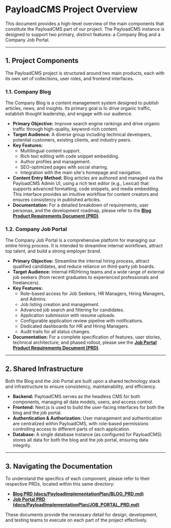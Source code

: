 # PayloadCMS Project Overview

This document provides a high-level overview of the main components that constitute the PayloadCMS part of our project. The PayloadCMS instance is designed to support two primary, distinct features: a Company Blog and a Company Job Portal.

---

## 1. Project Components

The PayloadCMS project is structured around two main products, each with its own set of collections, user roles, and frontend interfaces.

### 1.1. Company Blog

The Company Blog is a content management system designed to publish articles, news, and insights. Its primary goal is to drive organic traffic, establish thought leadership, and engage with our audience.

*   **Primary Objective:** Improve search engine rankings and drive organic traffic through high-quality, keyword-rich content.
*   **Target Audience:** A diverse group including technical developers, potential customers, existing clients, and industry peers.
*   **Key Features:**
    *   Multilingual content support.
    *   Rich text editing with code snippet embedding.
    *   Author profiles and management.
    *   SEO-optimized pages with social sharing.
    *   Integration with the main site's homepage and navigation.
*   **Content Entry Method:** Blog articles are authored and managed via the PayloadCMS Admin UI, using a rich text editor (e.g., Lexical) that supports advanced formatting, code snippets, and media embedding. This interface provides an intuitive workflow for content creators and ensures consistency in published articles.
*   **Documentation:** For a detailed breakdown of requirements, user personas, and the development roadmap, please refer to the [**Blog Product Requirements Document (PRD)**](./BLOG_PRD.md).

### 1.2. Company Job Portal

The Company Job Portal is a comprehensive platform for managing our entire hiring process. It is intended to streamline internal workflows, attract top talent, and build a strong employer brand.

*   **Primary Objective:** Streamline the internal hiring process, attract qualified candidates, and reduce reliance on third-party job boards.
*   **Target Audience:** Internal HR/Hiring teams and a wide range of external job seekers (from recent graduates to experienced professionals and freelancers).
*   **Key Features:**
    *   Role-based access for Job Seekers, HR Managers, Hiring Managers, and Admins.
    *   Job listing creation and management.
    *   Advanced job search and filtering for candidates.
    *   Application submission with resume uploads.
    *   Configurable application review pipeline with notifications.
    *   Dedicated dashboards for HR and Hiring Managers.
    *   Audit trails for all status changes.
*   **Documentation:** For a complete specification of features, user stories, technical architecture, and phased rollout, please see the [**Job Portal Product Requirements Document (PRD)**](./JOB_PORTAL_PRD.md).

---

## 2. Shared Infrastructure

Both the Blog and the Job Portal are built upon a shared technology stack and infrastructure to ensure consistency, maintainability, and efficiency.

*   **Backend:** PayloadCMS serves as the headless CMS for both components, managing all data models, users, and access control.
*   **Frontend:** Next.js is used to build the user-facing interfaces for both the blog and the job portal.
*   **Authentication & Authorization:** User management and authentication are centralized within PayloadCMS, with role-based permissions controlling access to different parts of each application.
*   **Database:** A single database instance (as configured for PayloadCMS) stores all data for both the blog and the job portal, ensuring data integrity.

---

## 3. Navigating the Documentation

To understand the specifics of each component, please refer to their respective PRDs, located within this same directory:

*   **[Blog PRD (docs/PayloadImplementationPlan/BLOG_PRD.md)](./BLOG_PRD.md)**
*   **[Job Portal PRD (docs/PayloadImplementationPlan/JOB_PORTAL_PRD.md)](./JOB_PORTAL_PRD.md)**

These documents provide the necessary detail for design, development, and testing teams to execute on each part of the project effectively.